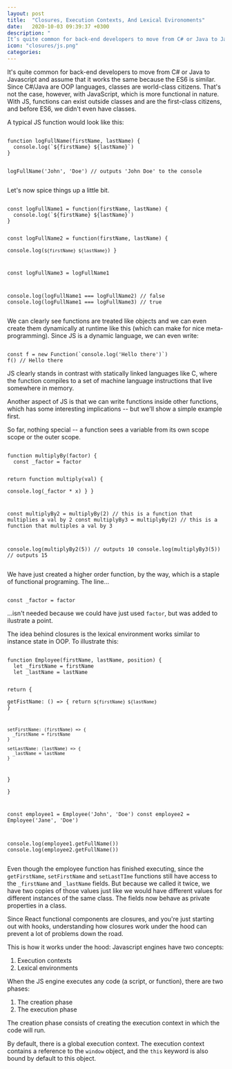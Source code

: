 ```yaml
---
layout: post
title:  "Closures, Execution Contexts, And Lexical Evironoments"
date:   2020-10-03 09:39:37 +0300
description: "
It’s quite common for back-end developers to move from C# or Java to Javascript and assume that it works the same because the ES6 is similar. Since C#/Java are OOP languages, classes are world-class citizens. That’s not the case, however, with JavaScript, which is more functional in nature. With JS, functions can exist outside classes and are the first-class citizens, and before ES6, we didn’t even have classes."
icon: "closures/js.png"
categories:
---
```

It's quite common for back-end developers to move from C# or Java to Javascript and assume that it works the same because the ES6 is similar. Since C#/Java are OOP languages, classes are world-class citizens. That's not the case, however, with JavaScript, which is more functional in nature. With JS, functions can exist outside classes and are the first-class citizens, and before ES6, we didn't even have classes. 

A typical JS function would look like this:

<div class="margin-bottom">
<pre><code class="language-js line-numbers">
function logFullName(firstName, lastName) {  
  console.log(`${firstName} ${lastName}`)
}

logFullName('John', 'Doe') // outputs 'John Doe' to the console
</code></pre>
</div>

Let's now spice things up a little bit.

<div class="margin-bottom">
<pre><code class="language-js line-numbers">
const logFullName1 = function(firstName, lastName) {  
  console.log(`${firstName} ${lastName}`)
}

const logFullName2 = function(firstName, lastName) {  
  console.log(`${firstName} ${lastName}`)
}

const logFullName3 = logFullName1

console.log(logFullName1 === logFullName2) // false
console.log(logFullName1 === logFullName3) // true
</code></pre>
</div>

We can clearly see functions are treated like objects and we can even create them dynamically at runtime like this (which can make for nice meta-programming). Since JS is a dynamic language, we can even write:

<div class="margin-bottom">
<pre><code class="language-js line-numbers">
const f = new Function(`console.log('Hello there')`)
f() // Hello there
</code></pre>
</div>

JS clearly stands in contrast with statically linked languages like C, where the function compiles to a set of machine language instructions that live somewhere in memory.

Another aspect of JS is that we can write functions inside other functions, which has some interesting implications -- but we'll show a simple example first.

So far, nothing special -- a function sees a variable from its own scope scope or the outer scope.

<div class="margin-bottom">
<pre><code class="language-js line-numbers">
function multiplyBy(factor) {
  const _factor = factor

  return function multiply(val) {    
    console.log(_factor * x)
  }
}

const multiplyBy2 = multiplyBy(2) // this is a function that multiplies a val by 2
const multiplyBy3 = multiplyBy(2) // this is a function that multiples a val by 3

console.log(multiplyBy2(5)) // outputs 10
console.log(multiplyBy3(5)) // outputs 15
</code></pre>
</div>

We have just created a higher order function, by the way, which is a staple of functional programing. The line...

<div class="margin-bottom">
<pre><code class="language-js line-numbers">
const _factor = factor
</code></pre>
</div>

...isn't needed because we could have just used `factor`, but was added to ilustrate a point.

The idea behind closures is the lexical environment works similar to instance state in OOP. To illustrate this:

<div class="margin-bottom">
<pre><code class="language-js line-numbers">
function Employee(firstName, lastName, position) {
  let _firstName = firstName
  let _lastName = lastName

  return {    
    getFistName: () => {
      return `${firstName} ${lastName}`
    }

    setFirstName: (firstName) => {
      _firstName = firstName
    }

    setLastName: (lastName) => {
      _lastName = lastName
    }
  }  
}

const employee1 = Employee('John', 'Doe')
const employee2 = Employee('Jane', 'Doe')

console.log(employee1.getFullName())
console.log(employee2.getFullName())
</code></pre>
</div>

Even though the employee function has finished executing, since the `getFirstName`, `setFirstName` and `setLastTIme` functions still have access to the `_firstName` and `_lastName` fields. But because we called it twice, we have two copies of those values just like we would have different values for different instances of the same class. The fields now behave as private properties in a class.

Since React functional components are closures, and you're just starting out with hooks, understanding how closures work under the hood can prevent a lot of problems down the road.

This is how it works under the hood: Javascript engines have two concepts:

1. Execution contexts
2. Lexical environments

When the JS engine executes any code (a script, or function), there are two phases:

1. The creation phase
2. The execution phase

The creation phase consists of creating the execution context in which the code will run.

By default, there is a global execution context. The execution context contains a reference to the `window` object, and the `this` keyword is also bound by default to this object.